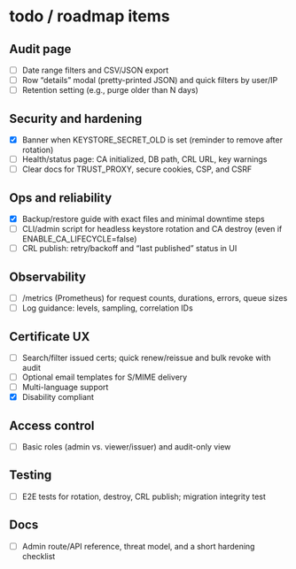 # todo / roadmap items

## Audit page

- [ ] Date range filters and CSV/JSON export
- [ ] Row “details” modal (pretty-printed JSON) and quick filters by user/IP
- [ ] Retention setting (e.g., purge older than N days)

## Security and hardening

- [x] Banner when KEYSTORE_SECRET_OLD is set (reminder to remove after rotation)
- [ ] Health/status page: CA initialized, DB path, CRL URL, key warnings
- [ ] Clear docs for TRUST_PROXY, secure cookies, CSP, and CSRF

## Ops and reliability

- [x] Backup/restore guide with exact files and minimal downtime steps
- [ ] CLI/admin script for headless keystore rotation and CA destroy (even if ENABLE_CA_LIFECYCLE=false)
- [ ] CRL publish: retry/backoff and “last published” status in UI

## Observability

- [ ] /metrics (Prometheus) for request counts, durations, errors, queue sizes
- [ ] Log guidance: levels, sampling, correlation IDs

## Certificate UX

- [ ] Search/filter issued certs; quick renew/reissue and bulk revoke with audit
- [ ] Optional email templates for S/MIME delivery
- [ ] Multi-language support
- [x] Disability compliant

## Access control

- [ ] Basic roles (admin vs. viewer/issuer) and audit-only view

## Testing

- [ ] E2E tests for rotation, destroy, CRL publish; migration integrity test

## Docs

- [ ] Admin route/API reference, threat model, and a short hardening checklist